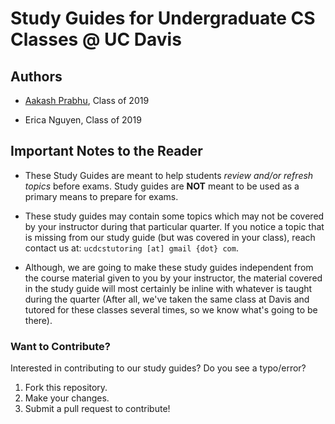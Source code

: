 # Study Guides for Undergraduate CS Classes @ UC Davis

## Authors

* [Aakash Prabhu](http://aakprabhu.com), Class of 2019

* Erica Nguyen, Class of 2019

## Important Notes to the Reader

* These Study Guides are meant to help students _review and/or refresh topics_
before exams. Study guides are __NOT__ meant to be used as a primary means to
prepare for exams.

* These study guides may contain some topics which may not be covered by your
instructor during that particular quarter. If you notice a topic that is
missing from our study guide (but was covered in your class), reach contact us
at: `ucdcstutoring [at] gmail {dot} com`.

* Although, we are going to make these study guides independent from the course
material given to you by your instructor, the material covered in the study guide
will most certainly be inline with whatever is taught during the quarter
(After all, we've taken the same class at Davis and tutored for these classes
several times, so we know what's going to be there).

### Want to Contribute?

Interested in contributing to our study guides? Do you see a typo/error?

1. Fork this repository.
2. Make your changes.
3. Submit a pull request to contribute!
